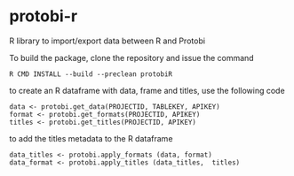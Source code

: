 # protobi-r
R library to import/export data between R and Protobi

To build the package, clone the repository and issue the command 

```
R CMD INSTALL --build --preclean protobiR
```

to create an R dataframe with data, frame and titles, use the following code

```
data <- protobi.get_data(PROJECTID, TABLEKEY, APIKEY)
format <- protobi.get_formats(PROJECTID, APIKEY)
titles <- protobi.get_titles(PROJECTID, APIKEY)

```
to add the titles metadata to the R dataframe

```
data_titles <- protobi.apply_formats (data, format)
data_format <- protobi.apply_titles (data_titles,  titles)

```